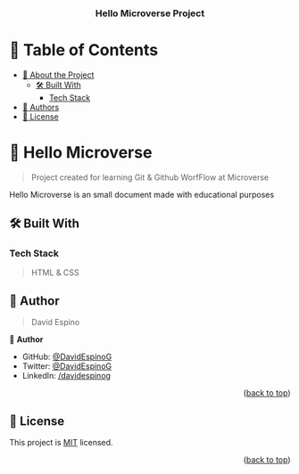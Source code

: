 <a id="readme-top"></a>

<!--
HOW TO USE:
This is an example of how you may give instructions on setting up your project locally.

Modify this file to match your project and remove sections that don't apply.

REQUIRED SECTIONS:
- Table of Contents
- About the Project
  - Built With
  - Live Demo
- Getting Started
- Authors
- Future Features
- Contributing
- Show your support
- Acknowledgements
- License

OPTIONAL SECTIONS:
- FAQ

After you're finished please remove all the comments and instructions!
-->

<div align="center">

  <h3><b>Hello Microverse Project</b></h3>

</div>

<!-- TABLE OF CONTENTS -->

# 📗 Table of Contents

- [📖 About the Project](#about-project)
  - [🛠 Built With](#built-with)
    - [Tech Stack](#tech-stack)
- [👥 Authors](#authors)
- [📝 License](#license)

<!-- PROJECT DESCRIPTION -->

# 📖 Hello Microverse <a id="about-project"></a>

> Project created for learning Git & Github WorfFlow at Microverse

Hello Microverse is an small document made with  educational purposes 

## 🛠 Built With <a id="built-with"></a>

### Tech Stack <a id="tech-stack"></a>

> HTML & CSS

<!-- Features -->

<!-- AUTHORS -->

## 👥 Author <a id="authors"></a>

> David Espino 

👤 **Author**

- GitHub: [@DavidEspinoG](https://github.com/DavidEspinoG)
- Twitter: [@DavidEspinoG](https://twitter.com/DavidEspinoG)
- LinkedIn: [/davidespinog](https://linkedin.com/in/davidespinog)


<p align="right">(<a href="#readme-top">back to top</a>)</p>

<!-- FUTURE FEATURES -->


<!-- LICENSE -->

## 📝 License <a id="license"></a>

This project is [MIT](./LICENSE) licensed.

<p align="right">(<a href="#readme-top">back to top</a>)</p>
